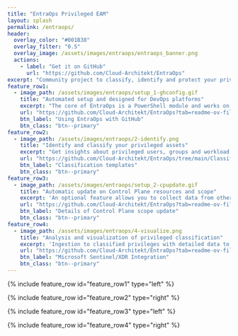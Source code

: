 ```yaml
---
title: "EntraOps Privileged EAM"
layout: splash
permalink: /entraops/
header:
  overlay_color: "#001B38"
  overlay_filter: "0.5"
  overlay_image: /assets/images/entraops/entraops_banner.png
  actions:
    - label: "Get it on GitHub"
      url: "https://github.com/Cloud-Architekt/EntraOps"
excerpt: "Community project to classify, identify and protect your privileges based on Enterprise Access Model (EAM)"
feature_row1:
  - image_path: /assets/images/entraops/setup_1-ghconfig.gif
    title: "Automated setup and designed for DevOps platforms"
    excerpt: "The core of EntraOps is a PowerShell module and works on any platform which supports PowerShell Core. It can be also executed locally within an interactive session. It's optimized for being used in a DevOps environment and includes an automated setup for GitHub and Federated Credentials. This also allows you to take advantage of Git, to compare changes of your privileged assets."
    url: "https://github.com/Cloud-Architekt/EntraOps?tab=readme-ov-file#using-entraops-with-github"
    btn_label: "Using EntraOps with GitHub"
    btn_class: "btn--primary"    
feature_row2:    
  - image_path: /assets/images/entraops/2-identify.png
    title: "Identify and classify your privileged assets"
    excerpt: "Get insights about privileged users, groups and workload identities with eligible, permanent, time-bounded and nested role assignments in Microsoft Entra. EntraOps uses a full customizable and flexible classification model. It provides templates (defined in JSON) to identify privileges and tiered administration based on [Enterprise Access Model](https://aka.ms/SPA)."
    url: "https://github.com/Cloud-Architekt/EntraOps/tree/main/Classification/Templates"
    btn_label: "Classification templates"
    btn_class: "btn--primary"
feature_row3:
  - image_path: /assets/images/entraops/setup_2-cpupdate.gif
    title: "Automatic update on Control Plane resources and scope"
    excerpt: 'An optional feature allows you to collect data from other sources to identify high-privileged assets. For example, using classification of critical assets in Microsoft Security Exposure Management. The scope of the privileged principals with access to those assets will be identified as Control Plane and therefore any delegation in Microsoft Entra to manage them. This allows to identify critical scoped role assignments on Groups, Service Principals or Administrative Units.'
    url: "https://github.com/Cloud-Architekt/EntraOps?tab=readme-ov-file#entraops-integration-in-microsoft-sentinel"
    btn_label: "Details of Control Plane scope update"
    btn_class: "btn--primary"
feature_row4:
  - image_path: /assets/images/entraops/4-visualize.png
    title: "Analysis and visualization of privileged classification"
    excerpt: 'Ingestion to classified privileges with detailed data to Log Analytics Workspace or Sentinel WatchList is already integrated. This allows to use the EntraOps data for advanced hunting or other integration for entity enrichment. The provided KQL examples shows how to correlate classified privileges by EntraOps with Microsoft Security Exposure Management data. A workbook template to visualize results of all classified roles is available which allows to identify "tier breach". This allows you also to compare classification of privileged objects (based on custom security attribute) with their classified privileged access (identified by EntraOps).'
    url: "https://github.com/Cloud-Architekt/EntraOps?tab=readme-ov-file#entraops-integration-in-microsoft-sentinel"
    btn_label: "Microsoft Sentinel/XDR Integration"
    btn_class: "btn--primary"
---
```


{% include feature_row id="feature_row1" type="left" %}

{% include feature_row id="feature_row2" type="right" %}

{% include feature_row id="feature_row3" type="left" %}

{% include feature_row id="feature_row4" type="right" %}
